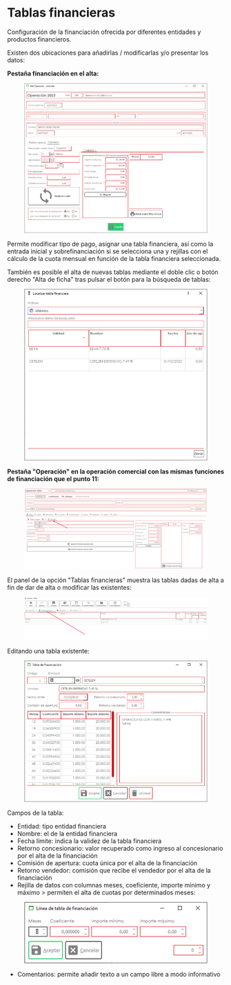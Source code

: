 # Tablas financieras

Configuración de la financiación ofrecida por diferentes entidades y productos financieros.

Existen dos ubicaciones para añadirlas / modificarlas y/o presentar los datos:

**Pestaña financiación en el alta:**

<figure><img src="../../../.gitbook/assets/imagen (4).png" alt=""><figcaption></figcaption></figure>

Permite modificar tipo de pago, asignar una tabla financiera, así como la entrada inicial y sobrefinanciación si se selecciona una y rejillas con el cálculo de la cuota mensual en función de la tabla financiera seleccionada.

También es posible el alta de nuevas tablas mediante el doble clic o botón derecho "Alta de ficha" tras pulsar el botón para la búsqueda de tablas:

<figure><img src="../../../.gitbook/assets/imagen (5).png" alt=""><figcaption></figcaption></figure>

**Pestaña "Operación" en la operación comercial con las mismas funciones de financiación que el punto 11:**

<figure><img src="../../../.gitbook/assets/imagen (7).png" alt=""><figcaption></figcaption></figure>

El panel de la opción "Tablas financieras" muestra las tablas dadas de alta a fin de dar de alta o modificar las existentes:

<figure><img src="../../../.gitbook/assets/imagen (9).png" alt=""><figcaption></figcaption></figure>

Editando una tabla existente:

<figure><img src="../../../.gitbook/assets/imagen (10).png" alt=""><figcaption></figcaption></figure>

Campos de la tabla:

* Entidad: tipo entidad financiera
* Nombre: el de la entidad financiera
* Fecha límite: indica la validez de la tabla financiera
* Retorno concesionario: valor recuperado como ingreso al concesionario por el alta de la financiación
* Comisión de apertura: cuota única por el alta de la financiación
* Retorno vendedor: comisión que recibe el vendedor por el alta de la financiación
* Rejilla de datos con columnas meses, coeficiente, importe mínimo y máximo > permiten el alta de cuotas por determinados meses:

<figure><img src="../../../.gitbook/assets/imagen (3).png" alt=""><figcaption></figcaption></figure>

* Comentarios: permite añadir texto a un campo libre a modo informativo
